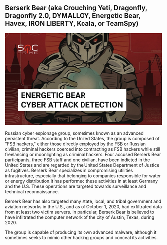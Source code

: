 ## Berserk Bear (aka Crouching Yeti, Dragonfly, Dragonfly 2.0, DYMALLOY, Energetic Bear, Havex, IRON LIBERTY, Koala, or TeamSpy) 

![This is an image](energeticbear.jpg)

Russian cyber espionage group, sometimes known as an advanced persistent threat. According to the United States, the group is composed of "FSB hackers," either those directly employed by the FSB or Russian civilian, criminal hackers coerced into contracting as FSB hackers while still freelancing or moonlighting as criminal hackers. Four accused Berserk Bear participants, three FSB staff and one civilian, have been indicted in the United States and are regarded by the United States Department of Justice as fugitives. 
Berserk Bear specializes in compromising utilities infrastructure, especially that belonging to companies responsible for water or energy distribution.It has performed these activities in at least Germany and the U.S. These operations are targeted towards surveillance and technical reconnaissance.

Berserk Bear has also targeted many state, local, and tribal government and aviation networks in the U.S., and as of October 1, 2020, had exfiltrated data from at least two victim servers. In particular, Berserk Bear is believed to have infiltrated the computer network of the city of Austin, Texas, during 2020.

The group is capable of producing its own advanced malware, although it sometimes seeks to mimic other hacking groups and conceal its activities.
